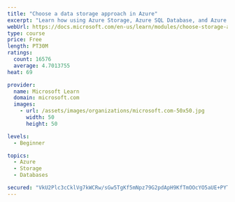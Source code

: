 ```yaml
---
title: "Choose a data storage approach in Azure"
excerpt: "Learn how using Azure Storage, Azure SQL Database, and Azure Cosmos DB - or a combination of them - for your business scenario is the best way to get the most performant solution."
webUrl: https://docs.microsoft.com/en-us/learn/modules/choose-storage-approach-in-azure/
type: course
price: Free
length: PT30M
ratings:
  count: 16576
  average: 4.7013755
heat: 69

provider:
  name: Microsoft Learn
  domain: microsoft.com
  images:
    - url: /assets/images/organizations/microsoft.com-50x50.jpg
      width: 50
      height: 50

levels:
  - Beginner

topics:
  - Azure
  - Storage
  - Databases

secured: "VkU2Plc3cCklVg7kWCRw/sGw5TgKf5mNpz79G2pdApH9KfTmOOcYO5aUE+PYTkEX2xnxxPBIBKbzLdMS4MW93dAzamzz5tnC4TlD8kt98w1mbIS7jq+yozjvMGbhaPZViUN05VD2VDHsLpRDGR3R2EyxHs07wdCMDmjbhtx95zzA1Uz+SVvYp4/+zjfSyQx1o2MvjGmJ/JpN1n4izOBZ5JjmMEkV6M1pnWnGhvPbdeSWI72Y2IvftjjGHwtG5IPr3sXMvaYy6TLHL43tDcboZJxrHgn6avX00xtddRqFpnCwyKJtgT3icPa4Q+F/Ha/bD94ulWRsKfU3MIzFW2X2ssKRo4sY0jW+mrt8qHQNK+cv3PG+ggRvA4PBmvp/tpLDkno+qloJio8UJub/9hLF5R03m5sxZufUN1WITMM00t0FuQ81w8Y2hd9cwelSQcVW;7QKXJLYraNYkvM1eoTwQFg=="
---
```


